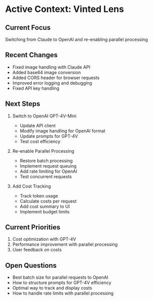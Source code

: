 # Active Context: Vinted Lens

## Current Focus
Switching from Claude to OpenAI and re-enabling parallel processing

## Recent Changes
- Fixed image handling with Claude API
- Added base64 image conversion
- Added CORS header for browser requests
- Improved error logging and debugging
- Fixed API key handling

## Next Steps
1. Switch to OpenAI GPT-4V-Mini
   - Update API client
   - Modify image handling for OpenAI format
   - Update prompts for GPT-4V
   - Test cost efficiency

2. Re-enable Parallel Processing
   - Restore batch processing
   - Implement request queuing
   - Add rate limiting for OpenAI
   - Test concurrent requests

3. Add Cost Tracking
   - Track token usage
   - Calculate costs per request
   - Add cost summary to UI
   - Implement budget limits

## Current Priorities
1. Cost optimization with GPT-4V
2. Performance improvement with parallel processing
3. User feedback on costs

## Open Questions
- Best batch size for parallel requests to OpenAI
- How to structure prompts for GPT-4V efficiency
- Optimal way to track and display costs
- How to handle rate limits with parallel processing
